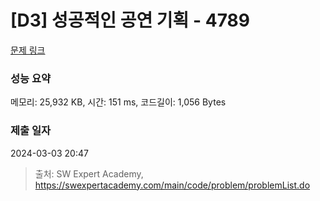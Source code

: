 # [D3] 성공적인 공연 기획 - 4789 

[문제 링크](https://swexpertacademy.com/main/code/problem/problemDetail.do?contestProbId=AWS2dSgKA8MDFAVT) 

### 성능 요약

메모리: 25,932 KB, 시간: 151 ms, 코드길이: 1,056 Bytes

### 제출 일자

2024-03-03 20:47



> 출처: SW Expert Academy, https://swexpertacademy.com/main/code/problem/problemList.do